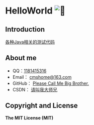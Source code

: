 # HelloWorld  ![:kiss:](https://github.com/jsw0528/rails_emoji/raw/master/vendor/assets/images/emojis/kiss.png)


## Introduction
[各种Java相关的测试代码](http://blog.csdn.net/qq_27093465?viewmode=contents)


## About me
- QQ：[1181415316](http://blog.csdn.net/qq_27093465?viewmode=contents "我的qq号")
- Email：  [cmshome@163.com](http://mail.163.com/ "我的邮箱")
- GitHub： [Please Call Me Big Brother.](https://github.com/cmshome "我的GitHub")
- CSDN：   [请叫我大师兄](http://blog.csdn.net/qq_27093465?viewmode=contents "我的CSDN")

## Copyright and License
**The MIT License (MIT)**  
